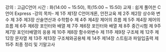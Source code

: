 강의 : 고급C언어
시간 : 화(14:00 ~ 15:50), 목(15:00 ~ 15:50)
교재 : 쉽게 풀어쓴 C언어 Express
-강의 목차-
제 1주	제1장 C언어개론, 안전교육 
제 2주	제2장 상수와 변수 
제 3주	제3장 산술연산과 수학함수 
제 4주	제4장 제어의 흐름 
제 5주	제4장 제어의 흐름 
제 6주	제6장 포인터와 배열 
제 7주	제6장 포인터와 배열 
제 8주	중간시험 
제 9주	제7장 포인터배열의 응용 
제 10주	제8장 함수와변수 
제 11주	제9장 구조체 
제 12주	제12장 문자열 
제 13주	제13장 구조체와공용체 
제 14주	제14장 스트림과 파일입출력 
제 15주	최종 정리 및 기말고사 
